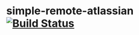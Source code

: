 # simple-remote-atlassian [![Build Status](https://travis-ci.org/nidi3/simple-remote-atlassian.svg?branch=master)](https://travis-ci.org/nidi3/simple-remote-atlassian)
